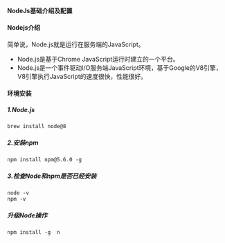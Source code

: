 #### NodeJs基础介绍及配置

#### Nodejs介绍

简单说，Node.js就是运行在服务端的JavaScript。

- Node.js是基于Chrome JavaScript运行时建立的一个平台。
- Node.js是一个事件驱动I/O服务端JavaScript环境，基于Google的V8引擎，V8引擎执行JavaScript的速度很快，性能很好。

#### 环境安装

##### 1.Node.js

```
brew install node@8
```

##### 2.安装npm

```
npm install npm@5.6.0 -g
```

##### 3.检查Node和npm是否已经安装

```
node -v 
npm -v
```

##### 升级Node操作

```
npm install -g  n
```